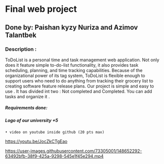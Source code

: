 # Final web project
## Done by: Paishan kyzy Nuriza and Azimov Talantbek
### Description :
ToDoList is a personal time and task management web application. Not only does it feature simple to-do-list functionality, it also provides task scheduling, planning, and time tracking capabilities. Because of the organizational power of its tag system, ToDoList is flexible enough to support users who need to do anything from tracking their grocery list to creating software feature release plans.
Our project is simple and easy to use . It has divided int two : Not completed and Completed. You can add tasks and organize it .



##### Requirements done:
##### Logo of our university +5

	• video on youtube inside github (20 pts max)
https://youtu.be/JocZkCTgEao

https://user-images.githubusercontent.com/73305001/148652292-63492bfb-38f9-425a-9298-545e1f45e294.mp4





